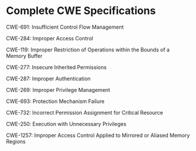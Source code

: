 

# Complete CWE Specifications

CWE-691: Insufficient Control Flow Management

CWE-284: Improper Access Control

CWE-119: Improper Restriction of Operations within the Bounds of a Memory Buffer

CWE-277: Insecure Inherited Permissions

CWE-287: Improper Authentication

CWE-269: Improper Privilege Management

CWE-693: Protection Mechanism Failure

CWE-732: Incorrect Permission Assignment for Critical Resource

CWE-250: Execution with Unnecessary Privileges

CWE-1257: Improper Access Control Applied to Mirrored or Aliased Memory Regions